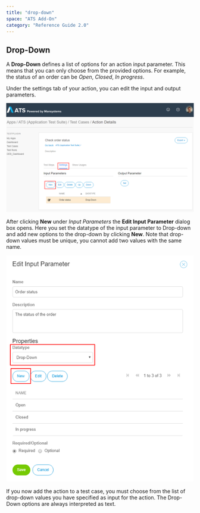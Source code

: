 ```yaml
---
title: "drop-down"
space: "ATS Add-On"
category: "Reference Guide 2.0"
---
```


## Drop-Down

A **Drop-Down** defines a list of options for an action input parameter. This means that you can only choose from the provided options. For example, the status of an order can be _Open_, _Closed_, _In progress_.

Under the settings tab of your action, you can edit the input and output parameters.

![](attachments/drop-down/action_add_dropdown.png)

After clicking **New** under *Input Parameters* the **Edit Input Parameter** dialog box opens. Here you set the datatype of the input parameter to Drop-down and add new options to the drop-down by clicking **New**. Note that drop-down values must be unique, you cannot add two values with the same name.

![](attachments/drop-down/action_add_dropdown_edit.png)

If you now add the action to a test case, you must choose from the list of drop-down values you have specified as input for the action. The Drop-Down options are always interpreted as text.